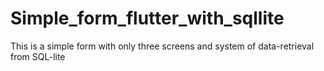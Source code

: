 # Simple_form_flutter_with_sqllite
This is a simple form with only three screens and system of data-retrieval from SQL-lite
